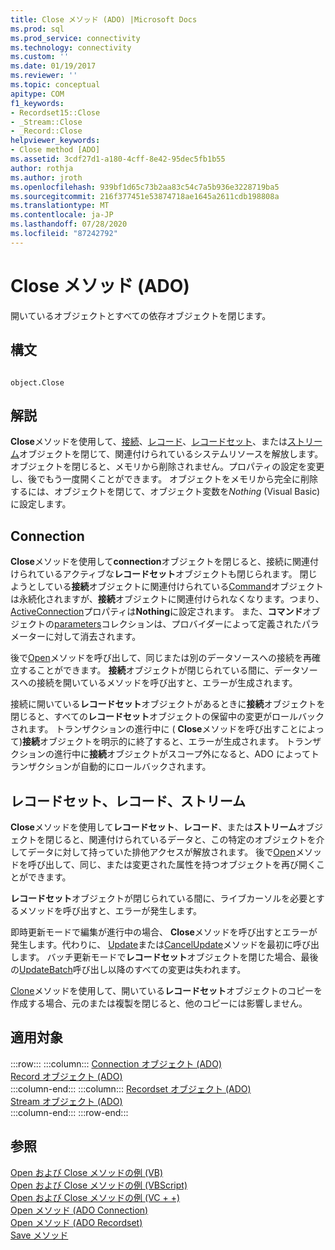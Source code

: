 ```yaml
---
title: Close メソッド (ADO) |Microsoft Docs
ms.prod: sql
ms.prod_service: connectivity
ms.technology: connectivity
ms.custom: ''
ms.date: 01/19/2017
ms.reviewer: ''
ms.topic: conceptual
apitype: COM
f1_keywords:
- Recordset15::Close
- _Stream::Close
- _Record::Close
helpviewer_keywords:
- Close method [ADO]
ms.assetid: 3cdf27d1-a180-4cff-8e42-95dec5fb1b55
author: rothja
ms.author: jroth
ms.openlocfilehash: 939bf1d65c73b2aa83c54c7a5b936e3228719ba5
ms.sourcegitcommit: 216f377451e53874718ae1645a2611cdb198808a
ms.translationtype: MT
ms.contentlocale: ja-JP
ms.lasthandoff: 07/28/2020
ms.locfileid: "87242792"
---
```

# <a name="close-method-ado"></a>Close メソッド (ADO)
開いているオブジェクトとすべての依存オブジェクトを閉じます。  
  
## <a name="syntax"></a>構文  
  
```  
  
object.Close  
```  
  
## <a name="remarks"></a>解説  
 **Close**メソッドを使用して、[接続](../../../ado/reference/ado-api/connection-object-ado.md)、[レコード](../../../ado/reference/ado-api/record-object-ado.md)、[レコードセット](../../../ado/reference/ado-api/recordset-object-ado.md)、または[ストリーム](../../../ado/reference/ado-api/stream-object-ado.md)オブジェクトを閉じて、関連付けられているシステムリソースを解放します。 オブジェクトを閉じると、メモリから削除されません。プロパティの設定を変更し、後でもう一度開くことができます。 オブジェクトをメモリから完全に削除するには、オブジェクトを閉じて、オブジェクト変数を*Nothing* (Visual Basic) に設定します。  
  
## <a name="connection"></a>Connection  
 **Close**メソッドを使用して**connection**オブジェクトを閉じると、接続に関連付けられているアクティブな**レコードセット**オブジェクトも閉じられます。 閉じようとしている**接続**オブジェクトに関連付けられている[Command](../../../ado/reference/ado-api/command-object-ado.md)オブジェクトは永続化されますが、**接続**オブジェクトに関連付けられなくなります。つまり、 [ActiveConnection](../../../ado/reference/ado-api/activeconnection-property-ado.md)プロパティは**Nothing**に設定されます。 また、**コマンド**オブジェクトの[parameters](../../../ado/reference/ado-api/parameters-collection-ado.md)コレクションは、プロバイダーによって定義されたパラメーターに対して消去されます。  
  
 後で[Open](../../../ado/reference/ado-api/open-method-ado-connection.md)メソッドを呼び出して、同じまたは別のデータソースへの接続を再確立することができます。 **接続**オブジェクトが閉じられている間に、データソースへの接続を開いているメソッドを呼び出すと、エラーが生成されます。  
  
 接続に開いている**レコードセット**オブジェクトがあるときに**接続**オブジェクトを閉じると、すべての**レコードセット**オブジェクトの保留中の変更がロールバックされます。 トランザクションの進行中に ( **Close**メソッドを呼び出すことによって)**接続**オブジェクトを明示的に終了すると、エラーが生成されます。 トランザクションの進行中に**接続**オブジェクトがスコープ外になると、ADO によってトランザクションが自動的にロールバックされます。  
  
## <a name="recordset-record-stream"></a>レコードセット、レコード、ストリーム  
 **Close**メソッドを使用して**レコードセット**、**レコード**、または**ストリーム**オブジェクトを閉じると、関連付けられているデータと、この特定のオブジェクトを介してデータに対して持っていた排他アクセスが解放されます。 後で[Open](../../../ado/reference/ado-api/open-method-ado-recordset.md)メソッドを呼び出して、同じ、または変更された属性を持つオブジェクトを再び開くことができます。  
  
 **レコードセット**オブジェクトが閉じられている間に、ライブカーソルを必要とするメソッドを呼び出すと、エラーが発生します。  
  
 即時更新モードで編集が進行中の場合、 **Close**メソッドを呼び出すとエラーが発生します。代わりに、 [Update](../../../ado/reference/ado-api/update-method.md)または[CancelUpdate](../../../ado/reference/ado-api/cancelupdate-method-ado.md)メソッドを最初に呼び出します。 バッチ更新モードで**レコードセット**オブジェクトを閉じた場合、最後の[UpdateBatch](../../../ado/reference/ado-api/updatebatch-method.md)呼び出し以降のすべての変更は失われます。  
  
 [Clone](../../../ado/reference/ado-api/clone-method-ado.md)メソッドを使用して、開いている**レコードセット**オブジェクトのコピーを作成する場合、元のまたは複製を閉じると、他のコピーには影響しません。  
  
## <a name="applies-to"></a>適用対象  

:::row:::
    :::column:::
        [Connection オブジェクト (ADO)](../../../ado/reference/ado-api/connection-object-ado.md)  
        [Record オブジェクト (ADO)](../../../ado/reference/ado-api/record-object-ado.md)  
    :::column-end:::
    :::column:::
        [Recordset オブジェクト (ADO)](../../../ado/reference/ado-api/recordset-object-ado.md)  
        [Stream オブジェクト (ADO)](../../../ado/reference/ado-api/stream-object-ado.md)  
    :::column-end:::
:::row-end:::

## <a name="see-also"></a>参照  
 [Open および Close メソッドの例 (VB)](../../../ado/reference/ado-api/open-and-close-methods-example-vb.md)   
 [Open および Close メソッドの例 (VBScript)](../../../ado/reference/ado-api/open-and-close-methods-example-vbscript.md)   
 [Open および Close メソッドの例 (VC + +)](../../../ado/reference/ado-api/open-and-close-methods-example-vc.md)   
 [Open メソッド (ADO Connection)](../../../ado/reference/ado-api/open-method-ado-connection.md)   
 [Open メソッド (ADO Recordset)](../../../ado/reference/ado-api/open-method-ado-recordset.md)   
 [Save メソッド](../../../ado/reference/ado-api/save-method.md)
